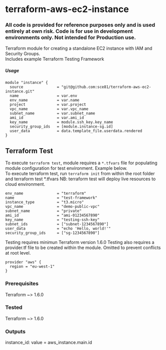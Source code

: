 # terraform-aws-ec2-instance
### All code is provided for reference purposes only and is used entirely at own risk. Code is for use in development environments only. Not intended for Production use.
Terraform module for creating a standalone EC2 instance with IAM and Security Groups.  
Includes example Terraform Testing Framework



##### Usage

    module "instance" {
      source               = "git@github.com:sce81/terraform-aws-ec2-instance.git"
      name                 = var.env
      env_name             = var.name
      project              = var.project
      vpc_name             = var.vpc_name
      subnet_name          = var.subnet_name
      ami_id               = var.ami_id
      key_name             = module.ssh_key.key_name
      security_group_ids   = [module.instance-sg.id]
      user_data            = data.template_file.userdata.rendered
    }


## Terraform Test
To execute `terraform test`, module requires a `*.tfvars` file for populating module configuration for test environment. Example below.  
To execute terraform test, run `terraform init` from within the root folder and terraform test *.tfvars
NB: terraform test will deploy live resources to cloud environment.

    env_name               = "terraform"
    name                   = "test-framework"
    instance_type          = "t3.micro"
    vpc_name               = "demo-public-vpc"
    subnet_name            = "private"
    ami_id                 = "ami-01234567890"
    key_name               = "testing-ssh-key"
    subnet_ids             = ["subnet-1234567890"]
    user_data              = "echo 'Hello, world!'"
    security_group_ids     = ["sg-1234567890"]

Testing requires minimun Terraform version 1.6.0
Testing also requires a provider.tf file to be created within the module. Omitted to prevent conflicts at root level. 


    provider "aws" {
      region = "eu-west-1"
    }

### Prerequisites

Terraform ~> 1.6.0

### Tested

Terraform ~> 1.6.0

### Outputs

instance_id: value = aws_instance.main.id